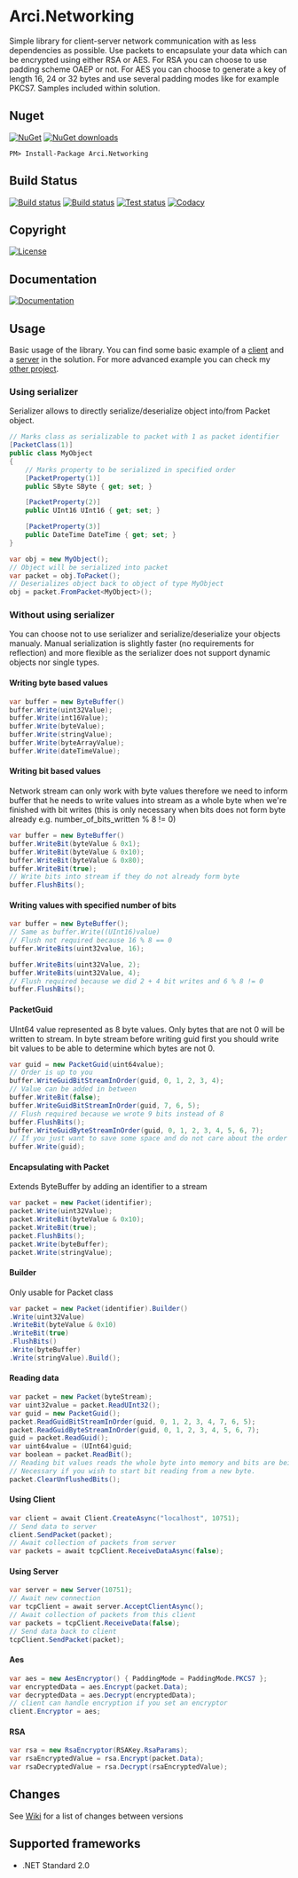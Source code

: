 # Arci.Networking
Simple library for client-server network communication with as less dependencies as possible. Use packets to encapsulate your data which can be encrypted using either RSA or AES. For RSA you can choose to use padding scheme OAEP or not. For AES you can choose to generate a key of length 16, 24 or 32 bytes and use several padding modes like for example PKCS7. Samples included within solution.

## Nuget
[![NuGet](https://img.shields.io/nuget/v/Arci.Networking.svg?style=flat-square)](https://www.nuget.org/packages/Arci.Networking)
[![NuGet downloads](https://img.shields.io/nuget/dt/Arci.Networking.svg?style=flat-square)](https://www.nuget.org/packages/Arci.Networking)

	PM> Install-Package Arci.Networking
  
## Build Status
[![Build status](https://img.shields.io/travis/com/Arcidev/Arci.Networking.svg?logo=travis&style=flat-square)](https://travis-ci.com/Arcidev/Arci.Networking)
[![Build status](https://img.shields.io/appveyor/ci/Arcidev/arci-networking.svg?logo=appveyor&style=flat-square)](https://ci.appveyor.com/project/Arcidev/arci-networking)
[![Test status](https://img.shields.io/appveyor/tests/Arcidev/arci-networking.svg?logo=appveyor&style=flat-square)](https://ci.appveyor.com/project/Arcidev/arci-networking/build/tests)
[![Codacy](https://img.shields.io/codacy/grade/c6385a8834494ebcb0c53a5d4026f033.svg?logo=codacy&style=flat-square)](https://www.codacy.com/app/Arcidev/Arci.Networking?utm_source=github.com&amp;utm_medium=referral&amp;utm_content=Arcidev/Arci.Networking&amp;utm_campaign=Badge_Grade)

## Copyright
[![License](https://img.shields.io/github/license/Arcidev/Arci.Networking.svg?style=flat-square)](LICENSE.md)

## Documentation
[![Documentation](https://codedocs.xyz/Arcidev/Arci.Networking.svg)](https://codedocs.xyz/Arcidev/Arci.Networking/)

## Usage
Basic usage of the library. You can find some basic example of a [client](https://github.com/Arcidev/Arci.Networking/tree/master/ClientSample) and a [server](https://github.com/Arcidev/Arci.Networking/tree/master/ServerSample) in the solution. For more advanced example you can check my [other project](https://github.com/Arcidev/Card-Game).

### Using serializer
Serializer allows to directly serialize/deserialize object into/from Packet object.
```csharp
// Marks class as serializable to packet with 1 as packet identifier
[PacketClass(1)]
public class MyObject
{
    // Marks property to be serialized in specified order
    [PacketProperty(1)]
    public SByte SByte { get; set; }

    [PacketProperty(2)]
    public UInt16 UInt16 { get; set; }

    [PacketProperty(3)]
    public DateTime DateTime { get; set; }
}

var obj = new MyObject();
// Object will be serialized into packet
var packet = obj.ToPacket();
// Deserializes object back to object of type MyObject
obj = packet.FromPacket<MyObject>();
```

### Without using serializer
You can choose not to use serializer and serialize/deserialize your objects manualy. Manual serialization is slightly faster (no requirements for reflection) and more flexible as the serializer does not support dynamic objects nor single types.

#### Writing byte based values

```csharp
var buffer = new ByteBuffer()
buffer.Write(uint32Value);
buffer.Write(int16Value);
buffer.Write(byteValue);
buffer.Write(stringValue);
buffer.Write(byteArrayValue);
buffer.Write(dateTimeValue);
```

#### Writing bit based values
Network stream can only work with byte values therefore we need to inform buffer that he needs to write values into stream as a whole byte when we're finished with bit writes (this is only necessary when bits does not form byte already e.g. number_of_bits_written % 8 != 0)
```csharp
var buffer = new ByteBuffer()
buffer.WriteBit(byteValue & 0x1);
buffer.WriteBit(byteValue & 0x10);
buffer.WriteBit(byteValue & 0x80);
buffer.WriteBit(true);
// Write bits into stream if they do not already form byte
buffer.FlushBits();
```

#### Writing values with specified number of bits

```csharp
var buffer = new ByteBuffer();
// Same as buffer.Write((UInt16)value)
// Flush not required because 16 % 8 == 0
buffer.WriteBits(uint32value, 16);

buffer.WriteBits(uint32Value, 2);
buffer.WriteBits(uint32Value, 4);
// Flush required because we did 2 + 4 bit writes and 6 % 8 != 0
buffer.FlushBits();
```

#### PacketGuid
UInt64 value represented as 8 byte values. Only bytes that are not 0 will be written to stream. In byte stream before writing guid first you should write bit values to be able to determine which bytes are not 0.
```csharp
var guid = new PacketGuid(uint64value);
// Order is up to you
buffer.WriteGuidBitStreamInOrder(guid, 0, 1, 2, 3, 4);
// Value can be added in between
buffer.WriteBit(false);
buffer.WriteGuidBitStreamInOrder(guid, 7, 6, 5);
// Flush required because we wrote 9 bits instead of 8
buffer.FlushBits();
buffer.WriteGuidByteStreamInOrder(guid, 0, 1, 2, 3, 4, 5, 6, 7);
// If you just want to save some space and do not care about the order
buffer.Write(guid);
```

#### Encapsulating with Packet

Extends ByteBuffer by adding an identifier to a stream
```csharp
var packet = new Packet(identifier);
packet.Write(uint32Value);
packet.WriteBit(byteValue & 0x10);
packet.WriteBit(true);
packet.FlushBits();
packet.Write(byteBuffer);
packet.Write(stringValue);
```

#### Builder
Only usable for Packet class
```csharp
var packet = new Packet(identifier).Builder()
.Write(uint32Value)
.WriteBit(byteValue & 0x10)
.WriteBit(true)
.FlushBits()
.Write(byteBuffer)
.Write(stringValue).Build();
```

#### Reading data

```csharp
var packet = new Packet(byteStream);
var uint32value = packet.ReadUInt32();
var guid = new PacketGuid();
packet.ReadGuidBitStreamInOrder(guid, 0, 1, 2, 3, 4, 7, 6, 5);
packet.ReadGuidByteStreamInOrder(guid, 0, 1, 2, 3, 4, 5, 6, 7);
guid = packet.ReadGuid();
var uint64value = (UInt64)guid;
var boolean = packet.ReadBit();
// Reading bit values reads the whole byte into memory and bits are being read from there.
// Necessary if you wish to start bit reading from a new byte.
packet.ClearUnflushedBits();
```

#### Using Client

```csharp
var client = await Client.CreateAsync("localhost", 10751);
// Send data to server
client.SendPacket(packet);
// Await collection of packets from server
var packets = await tcpClient.ReceiveDataAsync(false);
```

#### Using Server

```csharp
var server = new Server(10751);
// Await new connection
var tcpClient = await server.AcceptClientAsync();
// Await collection of packets from this client
var packets = tcpClient.ReceiveData(false);
// Send data back to client
tcpClient.SendPacket(packet); 
```

#### Aes

```csharp
var aes = new AesEncryptor() { PaddingMode = PaddingMode.PKCS7 };
var encryptedData = aes.Encrypt(packet.Data);
var decryptedData = aes.Decrypt(encryptedData);
// client can handle encryption if you set an encryptor
client.Encryptor = aes;
```

#### RSA

```csharp
var rsa = new RsaEncryptor(RSAKey.RsaParams);
var rsaEncryptedValue = rsa.Encrypt(packet.Data);
var rsaDecryptedValue = rsa.Decrypt(rsaEncryptedValue);
```

## Changes
See [Wiki](https://github.com/Arcidev/Arci.Networking/wiki) for a list of changes between versions

## Supported frameworks
- .NET Standard 2.0
